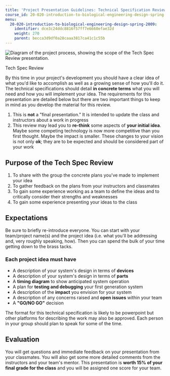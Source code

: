 ```yaml
---
title: 'Project Presentation Guidelines: Technical Specification Review'
course_id: 20-020-introduction-to-biological-engineering-design-spring-2009
menu:
  20-020-introduction-to-biological-engineering-design-spring-2009:
    identifier: dce3c24ddc8816f57ff7e6660efae32d
    weight: 270
    parent: becca3d9df0a28caaa3817ca41c1c55b
---
```

![Diagram of the project process, showing the scope of the Tech Spec Review presentation.](/courses/biological-engineering/20-020-introduction-to-biological-engineering-design-spring-2009/projects/TechSpecOrganizer.gif)

Tech Spec Review

By this time in your project's development you should have a clear idea of what you'd like to accomplish as well as a growing sense of how you'll do it. The technical specifications should detail **in concrete terms** what you will need and how you will implement your idea. The requirements for this presentation are detailed below but there are two important things to keep in mind as you develop the material for this review.

1.  This is **not** a "final presentation." It is intended to update the class and instructors about a work in progress
2.  This review may lead you to **re-think** some aspects of **your initial idea**. Maybe some competing technology is now more competitive than you first thought. Maybe the impact is smaller. These changes to your vision is not only **ok**; they are to be expected and should be considered part of your work

Purpose of the Tech Spec Review
-------------------------------

1.  To share with the group the concrete plans you've made to implement your idea
2.  To gather feedback on the plans from your instructors and classmates
3.  To gain some experience working as a team to define the ideas and to critically consider their strengths and weaknesses
4.  To gain some experience presenting your ideas to the class

Expectations
------------

Be sure to briefly re-introduce everyone. You can start with your team/project name(s) and the project idea (i.e. what you'll be addressing and, very roughly speaking, how). Then you can spend the bulk of your time getting down to the brass tacks.

### Each project idea must have

*   A description of your system's design in terms of **devices**
*   A description of your system's design in terms of **parts**
*   A **timing diagram** to show anticipated system operation
*   A plan for **testing and debugging** your first generation system
*   A description of the **impact** you envision for your system
*   A description of any concerns raised and **open issues** within your team
*   A **"GO/NO GO"** decision

The format for this technical specification is likely to be powerpoint but other platforms for describing the work may also be approved. Each person in your group should plan to speak for some of the time.

Evaluation
----------

You will get questions and immediate feedback on your presentation from your classmates. You will also get some more detailed comments from the instructors and your team's mentor. This presentation is **worth 15% of your final grade for the class** and you will be assigned one score for your team.